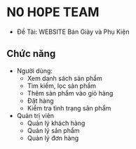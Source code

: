 # N0 H0PE TEAM
  * Đề Tài: WEBSITE Bán Giày và Phụ Kiện
## Chức năng
   * Người dùng:
     - Xem danh sách sản phẩm
     - Tìm kiếm, lọc sản phẩm
     - Thêm sản phẩm vào giỏ hàng
     - Đặt hàng
     - Kiểm tra tình trạng sản phẩm
   * Quản trị viên
     - Quản lý khách hàng
     - Quản lý sản phẩm
     - Quản lý đơn hàng